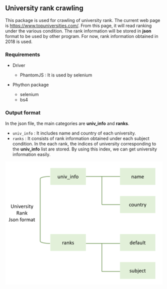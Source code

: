 ## University rank crawling
This package is used for crawling of university rank. The current web page is https://www.topuniversities.com/. From this page, it will read ranking under the various condition. The rank information will be stored in **json** format to be used by other program. For now, rank information obtained in 2018 is used.

### Requirements
- Driver
	- PhantomJS : It is used by selenium

- Phython package
	- selenium
	- bs4

### Output format
In the json file, the main categories are **univ_info** and **ranks**.

- `univ_info` : It includes name and country of each university.
- `ranks` : It consists of rank information obtained under each subject condition. In the each rank, the indices of university corresponding to the **univ_info** list are stored. By using this index, we can get university information easily.
 
<img src="./img/json_format_desc.png" alt="format_desc" width="600"/>